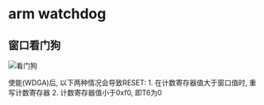 # arm watchdog

## 窗口看门狗

![看门狗](res/wdt-01.png)

使能(WDGA)后, 以下两种情况会导致RESET:
    1. 在计数寄存器值大于窗口值时, 重写计数寄存器
    2. 计数寄存器值小于0xf0, 即T6为0
